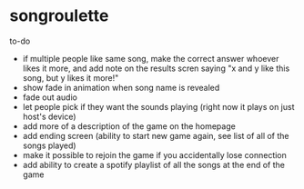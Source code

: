 # songroulette


to-do
- if multiple people like same song, make the correct answer whoever likes it more, and add note on the results scren saying "x and y like this song, but y likes it more!"
- show fade in animation when song name is revealed
- fade out audio
- let people pick if they want the sounds playing (right now it plays on just host's device)
- add more of a description of the game on the homepage
- add ending screen (ability to start new game again, see list of all of the songs played)
- make it possible to rejoin the game if you accidentally lose connection
- add ability to create a spotify playlist of all the songs at the end of the game
